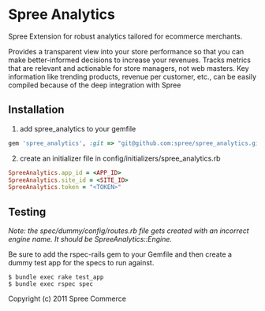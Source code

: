 # Spree Analytics

Spree Extension for robust analytics tailored for ecommerce merchants.

Provides a transparent view into your store performance so that you can make better-informed decisions to increase 
your revenues. Tracks metrics that are relevant and actionable for store managers, not web masters. Key information 
like trending products, revenue per customer, etc., can be easily compiled because of the deep integration with Spree

## Installation
1. add spree_analytics to your gemfile

```ruby
gem 'spree_analytics', :git => "git@github.com:spree/spree_analytics.git"
```

2. create an initializer file in config/initializers/spree_analytics.rb

```ruby
SpreeAnalytics.app_id = <APP_ID>
SpreeAnalytics.site_id = <SITE_ID>
SpreeAnalytics.token = "<TOKEN>"
```

## Testing

*Note: the spec/dummy/config/routes.rb file gets created with an
incorrect engine name. It should be SpreeAnalytics::Engine.*

Be sure to add the rspec-rails gem to your Gemfile and then create a dummy test app for the specs to run against.

    $ bundle exec rake test_app
    $ bundle exec rspec spec

Copyright (c) 2011 Spree Commerce
